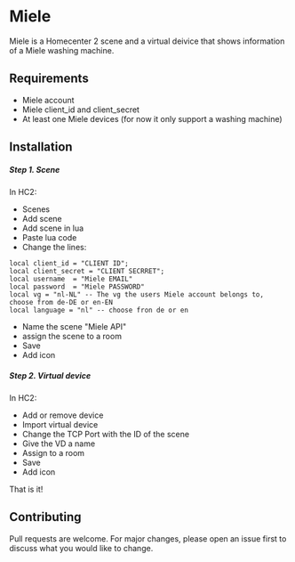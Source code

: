 # Miele

Miele is a Homecenter 2 scene and a virtual deivice that shows information of a Miele washing machine.

## Requirements
- Miele account
- Miele client_id and client_secret
- At least one Miele devices (for now it only support a washing machine)

## Installation
##### Step 1. Scene
In HC2:
- Scenes
- Add scene
- Add scene in lua
- Paste lua code
- Change the lines:
```
local client_id = "CLIENT ID";
local client_secret = "CLIENT SECRRET";
local username	= "Miele EMAIL"
local password	= "Miele PASSWORD"
local vg = "nl-NL" -- The vg the users Miele account belongs to, choose from de-DE or en-EN
local language = "nl" -- choose fron de or en
```
- Name the scene "Miele API"
- assign the scene to a room
- Save
- Add icon

##### Step 2. Virtual device
In HC2:
- Add or remove device
- Import virtual device
- Change the TCP Port with the ID of the scene
- Give the VD a name
- Assign to a room
- Save
- Add icon

That is it!

## Contributing
Pull requests are welcome. For major changes, please open an issue first to discuss what you would like to change.
